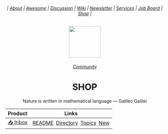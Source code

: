 <div align="center">

  <h6> | <a href="https://github.com/MathClimb/.github">About</a> | <a href="https://github.com/MathClimb/awesome">Awesome</a> | <a href="https://github.com/orgs/mathclimb/discussions">Discussion</a> | <a href="https://github.com/mathclimb/community/wiki">Wiki</a> | <a href="https://github.com/MathClimb/newsletter">Newsletter</a> | <a href="https://github.com/MathClimb/services">Services</a> | <a href="https://github.com/MathClimb/jobs">Job Board</a> | <a href="https://github.com/MathClimb/shop">Shop</a> |</h6>
  
  <img height="100" src="https://user-images.githubusercontent.com/116753704/198101944-adf1924a-d41e-4966-bb8d-d2f11350fac9.png"/>
  <h6><a href="https://github.com/mathclimb/community">Community</a></h6>
  <h1><b>SHOP</b></h1>
  <p>Nature is written in mathematical language — Galileo Galilei</p>
  
</div>

<div align="center">
  
| Product | Links |
|-|-|
| [:inbox_tray: Inbox](https://github.com/MathClimb/inbox) | [README](https://github.com/mathclimb/inbox/issues/1)&ensp;[Directory](https://github.com/MathClimb/inbox/issues/2)&ensp;[Topics](https://github.com/mathclimb/inbox/issues/3)&ensp;[New]() |
</div>

